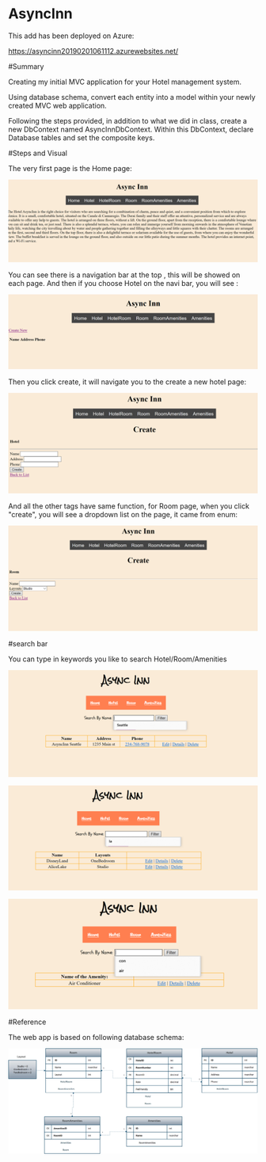 # AsyncInn

 This add has been deployed on Azure:
 
 https://asyncinn20190201061112.azurewebsites.net/

#Summary

Creating my initial MVC application for your Hotel management system.

Using database schema, convert each entity into a model within your newly created MVC web application.

Following the steps provided, in addition to what we did in class, create a new DbContext named AsyncInnDbContext. Within this DbContext, declare Database tables and set the composite keys.


#Steps and Visual

The very first page is the Home page:



![home](/Assets/h.png)



You can see there is a navigation bar at the top , this will be showed on each page. 
And then if you choose Hotel on the navi bar, you will see :



![hotel](Assets/h1.png)


Then you click create, it will navigate you to the create a new hotel page:




![hotel](Assets/h2.png)



And all the other tags have same function, for Room page, when you click "create",  you will see a dropdown list on the page, it came from enum:



![Room](Assets/enum.png)


#search bar

You can type in keywords you like to search Hotel/Room/Amenities



![img](Assets/searchhotel.png)



![img](Assets/room.png)




![img](Assets/ami.png)



#Reference

The web app is based on following database schema:


![schema](Assets/ref.png)